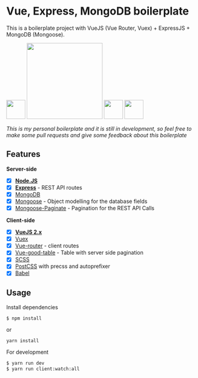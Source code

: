 # Vue, Express, MongoDB boilerplate

This is a boilerplate project with VueJS (Vue Router, Vuex) + ExpressJS + MongoDB (Mongoose).

<img src="http://vuejs.org/images/logo.png" height="50"> <img src="https://i.cloudup.com/zfY6lL7eFa-3000x3000.png" width="200"> <img src="https://upload.wikimedia.org/wikipedia/en/thumb/4/45/MongoDB-Logo.svg/527px-MongoDB-Logo.svg.png" height="50"> <img src="https://worldvectorlogo.com/logos/nodejs-icon.svg" height="50">

*This is my personal boilerplate and it is still in development, so feel free to make some pull requests and give some feedback about this boilerplate*

## Features

**Server-side**
* [x] **[Node.JS](https://nodejs.org)**
* [x] **[Express](https://github.com/expressjs/express)** - REST API routes
* [x] [MongoDB](https://www.mongodb.com/)
* [x] [Mongoose](https://github.com/Automattic/mongoose) - Object modelling for the database fields
* [x] [Mongoose-Paginate](https://github.com/edwardhotchkiss/mongoose-paginate#readme) - Pagination for the REST API Calls

**Client-side**
* [x] **[VueJS 2.x](https://github.com/vuejs/vue)**
* [x] [Vuex](https://github.com/vuejs/vuex)
* [x] [Vue-router](https://github.com/vuejs/vue-router) - client routes
* [x] [Vue-good-table](https://xaksis.github.io/vue-good-table) - Table with server side pagination
* [x] [SCSS](http://sass-lang.com/)
* [x] [PostCSS](https://github.com/postcss/postcss) with precss and autoprefixer
* [x] [Babel](https://babeljs.io/)

## Usage

Install dependencies
```
$ npm install
```
or
```
yarn install
```

For development
```bash
$ yarn run dev
$ yarn run client:watch:all
```
<!--
Build web app scripts and styles:
```bash
$ npm run build
```

For production
```bash
$ npm start
```
-->